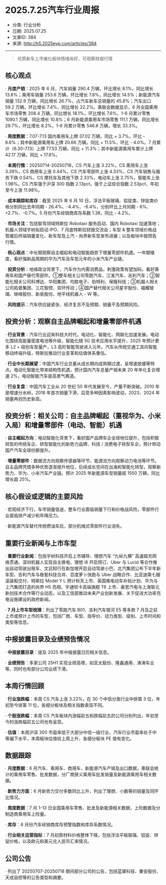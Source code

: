 # 2025.7.25汽车行业周报

- 分类: 行业分析
- 日期: 2025.07.25
- 文章ID: 384
- 来源: http://h5.2025eyp.com/articles/384

---

> 优质新车上市催化板块情绪尚好，可观察财报行情

## **核心观点**

· **月度产销**：2025 年 6 月，汽车销量 290.4 万辆，环比增长 8.1%，同比增长 13.8%；乘用车销量 253.6 万辆，环比增长 7.8%，同比增长 14.5%；新能源汽车销量 132.9 万辆，同比增长 26.7%，占汽车新车总销量的 45.8%；汽车出口 59.2 万辆，环比增长 7.4%，同比增长 22.2%。乘联会数据显示，6 月全国乘用车市场零售 208.4 万辆，同比增长 18.1%，环比增长 7.6%，1-6 月累计零售 1090.1 万辆，同比增长 10.8%；6 月新能源乘用车市场零售 111.1 万辆，同比增长 29.7%，环比增长 8.2%，1-6 月累计零售 546.8 万辆，增长 33.3%。

· **周度数据**：7.07-7.13 国内乘用车上牌 37.02 万辆，同比 + 3.7%，环比 - 8.6%；其中新能源乘用车上牌 20.66 万辆，同比 + 11.5%，环比 - 4.0%。7 月累计（6.30-7.13）上牌 77.53 万辆，同比 + 11.3%；其中新能源乘用车累计上牌 42.17 万辆，同比 + 17.8%。

· **本周行情**：20250714-20250718，CS 汽车上涨 3.22%，CS 乘用车上涨 3.39%，CS 商用车上涨 0.44%，CS 汽车零部件上涨 4.33%，CS 汽车销售与服务下跌 0.54%，CS 摩托车及其他下跌 2.33%，电动车上涨 2.75%，智能车上涨 1.98%。CS 汽车强于沪深 300 指数 2.13pct，强于上证综合指数 2.53pct，年初至今上涨 11.98%。

· **成本跟踪和库存**：截至 2025 年 6 月 10 日，浮法平板玻璃、铝锭类、锌锭类价格分别同比去年同期 - 26.4%、-4.4%、-6.4%，分别环比上月同期 - 6%、+2.7%、-0.7%。5 月份汽车经销商库存系数 1.38，同比 - 4.2%。

· **市场关注**：包括智驾领域特斯拉 Robotaxi 服务启动、国内 Robotaxi 加速落地；机器人领域宇树拟启动 IPO、7 月底特斯拉财报交流会；车型 & 整车领域价格战暂缓后终端销量变化、新车型及上汽 - 尚界新车型发布进展；以及板块中报预告行情。

· **核心观点**：中长期观察自主崛起和电动智能趋势下增量零部件机遇。一年期维度，看好强新品周期的华为汽车及车型元年的小米汽车产业链。

· **投资分析**：地缘政治背景下，汽车作为内需消费品，刺激政策有望加码，看好乘用车和国产替代零部件。①整车相关公司零跑汽车、江淮汽车、吉利汽车；②智能化相关公司科博达、华阳集团、均胜电子、伯特利、保隆科技；③机器人相关公司拓普集团、三花智控、双环传动；④国产替代相关公司星宇股份、福耀玻璃、继峰股份、新泉股份、地平线机器人 - W 等。

· **风险提示**：汽车供应链紧张、经济复苏不及预期、销量不及预期风险。

## **投资分析：观察自主品牌崛起和增量零部件机遇**

· **行业背景**：汽车行业迎来科技大时代，电动化、智能化、网联化加速发展。电动化围绕高能量密度电池等升级，智能化随 5G 技术应用水平提升，2025 年预计更多 L2 + 级别车型量产，L3 高阶智能驾驶进入元年。汽车从传统交通工具向智能移动终端升级，特斯拉推动行业变革和估值体系重估。

· **行业中长期展望**：中国汽车行业总量从成长期向成熟期过渡，呈增速放缓等特点。电动化智能化带来结构性机遇，预计国内汽车总量产销未来 20 年年化复合增速 2%，电动智能汽车是高景气赛道。

· **行业复盘**：中国汽车工业从 20 世纪 50 年代发展至今，产量不断突破。2010 年是增速分水岭，2018 年首次销量下滑，后受多种因素影响波动，2023、2024 年销量再创历史新高。

## **投资分析：相关公司：自主品牌崛起（重视华为、小米入局）和增量零部件（电动、智能）机遇**

· **自主崛起方向**：电动智能化背景下，看好国产品牌车企全球地位提升，包括积极转型的传统车企、转型智能化的新势力品牌、科技 / 消费电子转型车企，预计带动国产汽车全球份额提升。

· **增量零部件**：数据流方向观察传感器等环节，能源流方向观察动力电池等环节。自主品牌凭借多种优势逐渐提升地位，后续成长空间在出海和智能化转型，观察新势力、华为、小米汽车产业链。预计 2025 年新能源车型销量超 1550 万辆，同比增长超 25%。

## **核心假设或逻辑的主要风险**

· 宏观经济下行，车市销量低迷，整车行业面临销量下行和价格战风险，零部件行业面临排产减少和年降压力。

· 新能源汽车替代传统燃油车后，部分机械式零部件行业消失。

## **重要行业新闻与上市车型**

· **重要行业新闻**：包括宇树科技开启上市辅导、理想汽车 “九纵九横” 高速超充网络贯通、深圳机器人实现自主换电、理想 i8 开启预订、Uber 与 Lucid 等合作推出自动驾驶出租车、文远知行在新加坡开启自动驾驶小巴、北汽集团公布下半年新车型、吉利汽车与极氪科技合并、百度萝卜快跑与 Uber 战略合作、比亚迪第七艘滚装船交付、特斯拉 Model Y L 预计秋天上市、英国推电动车补贴计划、华为与上汽集团打造的尚界 H5 亮相、宇通轻卡高端旗舰 T6 上市、豪恩汽电与上海智元新创技术合作等行业动态，以及工信部推动未来产业创新发展、关于促进大功率充电设施建设的政府新闻。

· **7 月上市车型梳理**：列出了零跑汽车 B01、吉利汽车银河 E5 等多款 7 月及之前上市或预计上市的车型，包括厂商、车型、指导价、动力类型、级别、上市时间和类型等信息。

## **中报披露目录及业绩预告情况**

· **中报披露目录**：提及 2025 年中报披露日历相关信息。

· **业绩预告**：多家公司 25H1 实现业绩高增，如亚太股份、隆鑫通用、涛涛车业等，同时也有部分公司业绩下滑。

## **本周行情回顾**

· **行业涨跌幅**：本周 CS 汽车上涨 3.22%，在 30 个中信分类行业中排第 3 位，年初至今排第 11 位，各细分板块及相关指数表现不同。

· **个股涨跌幅**：本周 CS 汽车板块内涨幅前五和跌幅前五的公司分别列出，年初至今的涨跌幅前五公司也有呈现。

· **估值**：本周沪深 300 市盈率低于大部分中信一级行业，汽车行业市盈率处于中等偏下水平，本周板块估值较上周上升，各细分板块 PE 值有变化。

## **数据跟踪**

· **月度数据**：6 月汽车、乘用车、商用车、新能源汽车产销及出口数据，乘联会统计的乘用车零售、批发数据，分厂商狭义乘用车批发销量及新能源乘用车相关数据。

· **新势力方面**：6 月新势力交付多数同比上升，列出了理想、小鹏等的销量及同环比情况。

· **周度数据**：7 月 1-13 日全国乘用车零售、批发及新能源相关数据，上险数据及分制造商乘用车上险量。

· **库存**：6 月份汽车经销商库存预警指数和库存系数情况。

· **行业相关运营指标**：7 月初原材料价格整体下降，包括浮法平板玻璃、铝锭、锌锭价格，以及欧元和美元兑人民币汇率情况。

## **公司公告**

· 列出了 20250707-20250718 期间部分公司的公告，包括蓝黛科技、秦安股份、天成自控等的公告类型和摘要。
